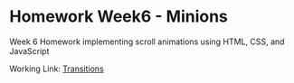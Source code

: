 # Homework Week6 - Minions
Week 6 Homework implementing scroll animations using HTML, CSS, and JavaScript

Working Link: [Transitions](https://abraiz01.github.io/CommunicationsLab/Homeworks/ScrollAnimation/index.html)